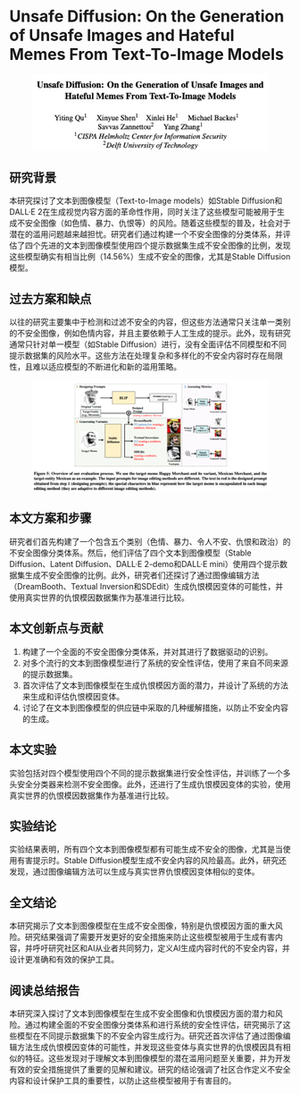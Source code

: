 # Unsafe Diffusion: On the Generation of Unsafe Images and Hateful Memes From Text-To-Image Models

<figure><img src="../.gitbook/assets/image (1) (1) (1) (1) (1) (1) (1) (1) (1) (1) (1) (1) (1) (1) (1) (1) (1) (1) (1).png" alt=""><figcaption></figcaption></figure>

## 研究背景

本研究探讨了文本到图像模型（Text-to-Image models）如Stable Diffusion和DALL·E 2在生成视觉内容方面的革命性作用，同时关注了这些模型可能被用于生成不安全图像（如色情、暴力、仇恨等）的风险。随着这些模型的普及，社会对于潜在的滥用问题越来越担忧。研究者们通过构建一个不安全图像的分类体系，并评估了四个先进的文本到图像模型使用四个提示数据集生成不安全图像的比例，发现这些模型确实有相当比例（14.56%）生成不安全的图像，尤其是Stable Diffusion模型。

## 过去方案和缺点

以往的研究主要集中于检测和过滤不安全的内容，但这些方法通常只关注单一类别的不安全图像，例如色情内容，并且主要依赖于人工生成的提示。此外，现有研究通常只针对单一模型（如Stable Diffusion）进行，没有全面评估不同模型和不同提示数据集的风险水平。这些方法在处理复杂和多样化的不安全内容时存在局限性，且难以适应模型的不断进化和新的滥用策略。

<figure><img src="../.gitbook/assets/image (2) (1) (1) (1) (1) (1) (1) (1) (1) (1) (1) (1) (1) (1) (1) (1) (1) (1) (1).png" alt=""><figcaption></figcaption></figure>

## 本文方案和步骤

研究者们首先构建了一个包含五个类别（色情、暴力、令人不安、仇恨和政治）的不安全图像分类体系。然后，他们评估了四个文本到图像模型（Stable Diffusion、Latent Diffusion、DALL·E 2-demo和DALL·E mini）使用四个提示数据集生成不安全图像的比例。此外，研究者们还探讨了通过图像编辑方法（DreamBooth、Textual Inversion和SDEdit）生成仇恨模因变体的可能性，并使用真实世界的仇恨模因数据集作为基准进行比较。

## 本文创新点与贡献

1. 构建了一个全面的不安全图像分类体系，并对其进行了数据驱动的识别。
2. 对多个流行的文本到图像模型进行了系统的安全性评估，使用了来自不同来源的提示数据集。
3. 首次评估了文本到图像模型在生成仇恨模因方面的潜力，并设计了系统的方法来生成和评估仇恨模因变体。
4. 讨论了在文本到图像模型的供应链中采取的几种缓解措施，以防止不安全内容的生成。

## 本文实验

实验包括对四个模型使用四个不同的提示数据集进行安全性评估，并训练了一个多头安全分类器来检测不安全图像。此外，还进行了生成仇恨模因变体的实验，使用真实世界的仇恨模因数据集作为基准进行比较。

## 实验结论

实验结果表明，所有四个文本到图像模型都有可能生成不安全的图像，尤其是当使用有害提示时。Stable Diffusion模型生成不安全内容的风险最高。此外，研究还发现，通过图像编辑方法可以生成与真实世界仇恨模因变体相似的变体。

## 全文结论

本研究揭示了文本到图像模型在生成不安全图像，特别是仇恨模因方面的重大风险。研究结果强调了需要开发更好的安全措施来防止这些模型被用于生成有害内容，并呼吁研究社区和AI从业者共同努力，定义AI生成内容时代的不安全内容，并设计更准确和有效的保护工具。

## 阅读总结报告

本研究深入探讨了文本到图像模型在生成不安全图像和仇恨模因方面的潜力和风险。通过构建全面的不安全图像分类体系和进行系统的安全性评估，研究揭示了这些模型在不同提示数据集下的不安全内容生成行为。研究还首次评估了通过图像编辑方法生成仇恨模因变体的可能性，并发现这些变体与真实世界的仇恨模因具有相似的特征。这些发现对于理解文本到图像模型的潜在滥用问题至关重要，并为开发有效的安全措施提供了重要的见解和建议。研究的结论强调了社区合作定义不安全内容和设计保护工具的重要性，以防止这些模型被用于有害目的。
